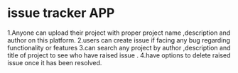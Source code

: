# issue tracker APP
1.Anyone can upload their project with proper project name ,description and author on this platform.
2.users can create issue if facing any bug regarding functionality or features 
3.can search any project by author ,description and title of project  to see who have raised issue .
4.have options to delete raised issue once it has been resolved.
